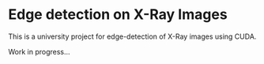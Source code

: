 # Edge detection on X-Ray Images

This is a university project for edge-detection of X-Ray images
using CUDA.

Work in progress...
